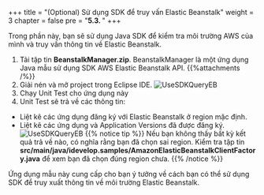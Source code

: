 +++
title = "(Optional) Sử dụng SDK để truy vấn Elastic Beanstalk"
weight = 3
chapter = false
pre = "<b>5.3. </b>"
+++

Trong phần này, bạn sẽ sử dụng Java SDK để kiểm tra môi trường AWS của mình và truy vấn thông tin về Elastic Beanstalk.
1. Tải tập tin **BeanstalkManager.zip**. BeanstalkManager là một ứng dụng Java mẫu sử dụng SDK AWS Elastic Beanstalk API.
{{%attachments /%}}
2. Giải nén và mở project trong Eclipse IDE.
![UseSDKQueryEB](../../../images/5/7.png?width=90pc)
3. Chạy Unit Test cho ứng dụng này
4. Unit Test sẽ trả về các thông tin:
- Liệt kê các ứng dụng đăng ký với Elastic Beanstalk ở region mặc định.
- Liệt kê các ứng dụng và Application Versions đã được đăng ký.
![UseSDKQueryEB](../../../images/5/8.png?width=90pc)
{{% notice tip %}}
Nếu bạn không thấy bất kỳ kết quả trả về nào, có nghĩa rằng bạn đã chọn sai region. Kiểm tra tập tin **src/main/java/idevelop.samples/AmazonElasticBeanstalkClientFactory.java** để xem bạn đã chọn đúng region chưa.
{{% /notice %}}

Ứng dụng mẫu này cung cấp cho bạn ý tưởng về cách bạn có thể sử dụng SDK để truy xuất thông tin về môi trường Elastic Beanstalk.